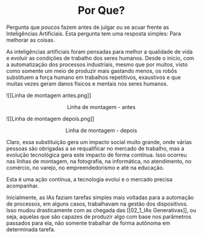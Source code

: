 <center><h1> Por Que? </h1></center>
Pergunta que poucos fazem antes de julgar ou se acuar frente as Inteligências Artificiais. Esta pergunta tem uma resposta simples: Para melhorar as coisas.

As inteligências artificiais foram pensadas para melhor a qualidade de vida e evoluir as condições de trabalho dos seres humanos. Desde o inicio, com a automatização dos processos industriais, mesmo que por muitos, visto como somente um meio de produzir mais gastando menos, os robôs substituem a força humano em trabalhos repetitivos, exaustivos e que muitas vezes geram danos físicos e mentais nos seres humanos.

![[Linha de montagem antes.png]]
<center> Linha de montagem - antes </center>

![[Linha de montagem depois.png]]
<center> Linha de montagem - depois </center>

Claro, essa substituição gera um impacto social muito grande, onde várias pessoas são obrigadas a se requalificar no mercado de trabalho, mas a evolução tecnológica gera este impacto de forma contínua. Isso ocorreu nas linhas de montagem, na fotografia, na informática, no atendimento, no comércio, no varejo, no empreendedorismo e até na educação.

Esta é uma ação contínua, a tecnologia evolui e o mercado precisa acompanhar.

Inicialmente, as IAs faziam tarefas simples mais voltadas para a automação de processos, em alguns casos, trabalhavam na gestão dos dispositivos. Isso mudou drasticamente com as chegada das [[02_1_IAs Generativas]], ou seja, aquelas que são capazes de produzir algo com base nos parâmetros passados para ela, não somente trabalhar de forma autônoma em determinada tarefa.
